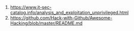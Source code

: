 1. https://www.it-sec-catalog.info/analysis_and_exploitation_unprivileged.html
2. https://github.com/Hack-with-Github/Awesome-Hacking/blob/master/README.md